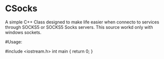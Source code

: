 # CSocks
A simple C++ Class designed to make life easier when connecto to services through SOCKS5 or SOCKS5 Socks servers. This source workd only with windows sockets.

#Usage:

#include <iostream.h>
int main
{
    return 0;
}
